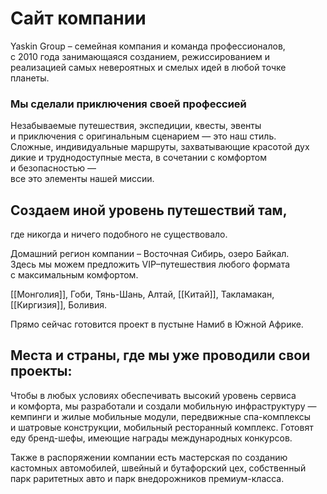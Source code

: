 # Сайт компании

Yaskin Group – семейная компания и команда профессионалов,  
с 2010 года занимающаяся созданием, режиссированием и реализацией самых невероятных и смелых идей в любой точке планеты.

### Мы сделали приключения своей профессией

Незабываемые путешествия, экспедиции, квесты, эвенты  
и приключения с оригинальным сценарием — это наш стиль.  
Сложные, индивидуальные маршруты, захватывающие красотой дух дикие и труднодоступные места, в сочетании с комфортом и безопасностью —  
все это элементы нашей миссии.

## Создаем иной уровень путешествий там,  
где никогда и ничего подобного не существовало.

Домашний регион компании – Восточная Сибирь, озеро Байкал.  
Здесь мы можем предложить VIP–путешествия любого формата  
с максимальным комфортом.

[[Монголия]], Гоби, Тянь-Шань, Алтай, [[Китай]], Такламакан, [[Киргизия]], Боливия.

Прямо сейчас готовится проект в пустыне Намиб в Южной Африке.

## Места и страны, где мы уже проводили свои проекты:

Чтобы в любых условиях обеспечивать высокий уровень сервиса и комфорта, мы разработали и создали мобильную инфраструктуру — кемпинги и жилые мобильные модули, передвижные спа-комплексы и шатровые конструкции, мобильный ресторанный комплекс. Готовят еду бренд-шефы, имеющие награды международных конкурсов.  
  
Также в распоряжении компании есть мастерская по созданию кастомных автомобилей, швейный и бутафорский цех, собственный парк раритетных авто и парк внедорожников премиум-класса.